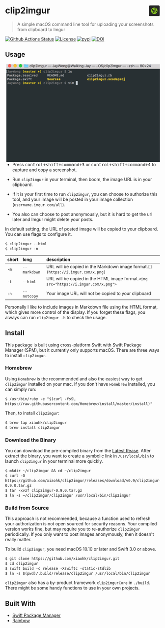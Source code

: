 <h1>clip2imgur <img src="./icon.png" height="36" align="right"></h1>

> A simple macOS command line tool for uploading your screenshots from clipboard
> to Imgur

[![Github Actions Status](https://github.com/xiaohk/clip2imgur/workflows/build/badge.svg)](https://github.com/xiaohk/clip2imgur/actions/workflows/build.yml)
[![License](https://img.shields.io/badge/License-MIT-yellowgreen)](https://github.com/xiaohk/clip2imgur/blob/master/LICENSE)
[![pypi](https://img.shields.io/pypi/v/clip2imgur?color=blue)](https://pypi.python.org/pypi/clip2imgur)
[![DOI](https://zenodo.org/badge/DOI/10.5281/zenodo.5348350.svg)](https://doi.org/10.5281/zenodo.5348350)

## Usage

<img src="./demo.gif" width=500 style="margin-left:50px"  align="right">

- Press <kbd>control+shift+command+3</kbd> or <kbd>control+shift+command+4</kbd>
  to capture and copy a screenshot.

- Run `clip2imgur` in your terminal, then boom, the image URL is in your
  clipboard.

- If it is your first time to run `clip2imgur`, you can choose to authorize this
  tool, and your image will be posted in your image collection
  (`username.imgur.com/all`).

- You also can choose to post anonymously, but it is hard to get the url later
  and Imgur might delete your posts.

In default setting, the URL of posted image will be copied to your clipboard.
You can use flags to configure it.

```
$ clip2imgur --html
$ clip2imgur -n
```

| short | long         | description                                                                         |
| :---- | :----------- | :---------------------------------------------------------------------------------- |
| `-m`  | `--markdown` | URL will be copied in the Markdown image format.`[](https://i.imgur.com/x.png)`     |
| `-t`  | `--html`     | URL will be copied in the HTML image format.`<img src="https://i.imgur.com/x.png">` |
| `-n`  | `--notcopy`  | Your image URL will not be copied to your clipboard                                 |

Personally I like to include images in Markdown file using the HTML format,
which gives more control of the display. If you forget these flags, you always
can run `clip2imgur -h` to check the usage.

## Install

This package is built using cross-platform Swift with Swift Package Manager
(SPM), but it currently only supports macOS. There are three ways to install
`clip2imgur`.

### Homebrew

Using `Homebrew` is the recommended and also the easiest way to get `clip2imgur`
installed on your mac. If you don't have `Homebrew` installed, you can simply
run:

```
$ /usr/bin/ruby -e "$(curl -fsSL https://raw.githubusercontent.com/Homebrew/install/master/install)"
```

Then, to install `clip2imgur`:

```
$ brew tap xiaohk/clip2imgur
$ brew install clip2imgur
```

### Download the Binary

You can download the pre-compiled binary from the
[Latest Rease](https://github.com/xiaohk/clip2imgur/releases/latest). After
extract the binary, you want to create a symbolic link in `/usr/local/bin` to
launch `clip2imgur` in your terminal more quickly.

```
$ mkdir ~/clip2imgur && cd ~/clip2imgur
$ curl -O https://github.com/xiaohk/clip2imgur/releases/download/v0.9/clip2imgur-0.9.0.tar.gz
$ tar -xvzf clip2imgur-0.9.0.tar.gz
$ ln -s ~/clip2imgur/clip2imgur /usr/local/bin/clip2imgur
```

### Build from Source

This approach is not recommended, because a function used to refresh your
authorization is not open sourced for security reasons. Your compiled version
works fine, but may require you to re-authorize `clip2imgur` periodically. If
you only want to post images anonymously, then it doesn't really matter.

To build `clip2imgur`, you need macOS 10.10 or later and Swift 3.0 or above.

```
$ git clone https://github.com/xiaohk/clip2imgur.git
$ cd clip2imgur
$ swift build -c release -Xswiftc -static-stdlib
$ ln -s $(pwd)/.build/release/clip2imgur /usr/local/bin/clip2imgur
```

`clip2imgur` also has a by-product framework `clip2imgurCore` in `./build`.
There might be some handy functions to use in your own projects.

## Built With

- [Swift Package Manager](https://swift.org/package-manager/)
- [Rainbow](https://github.com/onevcat/Rainbow)
